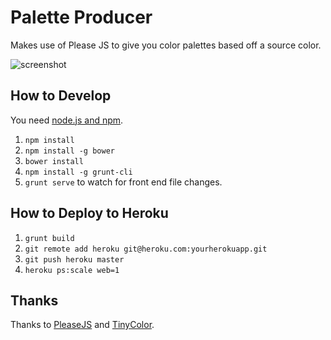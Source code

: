 # Palette Producer

Makes use of Please JS to give you color palettes based off a source color.

![screenshot](https://raw.githubusercontent.com/moneypenny/palette-producer/master/screenshot.png)

## How to Develop

You need [node.js and npm](http://nodejs.org/).

1. `npm install`
1. `npm install -g bower`
1. `bower install`
1. `npm install -g grunt-cli`
1. `grunt serve` to watch for front end file changes.

## How to Deploy to Heroku

1. `grunt build`
1. `git remote add heroku git@heroku.com:yourherokuapp.git`
1. `git push heroku master`
1. `heroku ps:scale web=1`

## Thanks

Thanks to [PleaseJS](https://github.com/Fooidge/PleaseJS) and [TinyColor](https://github.com/bgrins/TinyColor).
